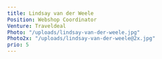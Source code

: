 ```yaml
---
title: Lindsay van der Weele
Position: Webshop Coordinator
Venture: Traveldeal
Photo: "/uploads/lindsay-van-der-weele.jpg"
Photo2x: "/uploads/lindsay-van-der-weele@2x.jpg"
prio: 5
---
```


